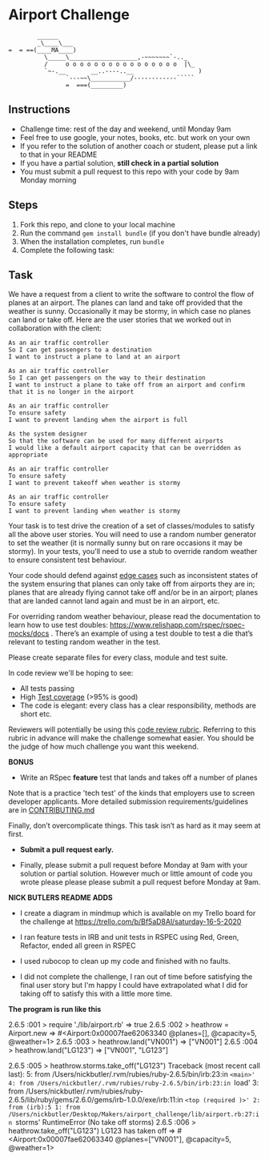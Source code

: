 Airport Challenge
=================

```
        ______
        _\____\___
=  = ==(____MA____)
          \_____\___________________,-~~~~~~~`-.._
          /     o o o o o o o o o o o o o o o o  |\_
          `~-.__       __..----..__                  )
                `---~~\___________/------------`````
                =  ===(_________)

```

Instructions
---------

* Challenge time: rest of the day and weekend, until Monday 9am
* Feel free to use google, your notes, books, etc. but work on your own
* If you refer to the solution of another coach or student, please put a link to that in your README
* If you have a partial solution, **still check in a partial solution**
* You must submit a pull request to this repo with your code by 9am Monday morning

Steps
-------

1. Fork this repo, and clone to your local machine
2. Run the command `gem install bundle` (if you don't have bundle already)
3. When the installation completes, run `bundle`
4. Complete the following task:

Task
-----

We have a request from a client to write the software to control the flow of planes at an airport. The planes can land and take off provided that the weather is sunny. Occasionally it may be stormy, in which case no planes can land or take off.  Here are the user stories that we worked out in collaboration with the client:

```
As an air traffic controller
So I can get passengers to a destination
I want to instruct a plane to land at an airport

As an air traffic controller
So I can get passengers on the way to their destination
I want to instruct a plane to take off from an airport and confirm that it is no longer in the airport

As an air traffic controller
To ensure safety
I want to prevent landing when the airport is full

As the system designer
So that the software can be used for many different airports
I would like a default airport capacity that can be overridden as appropriate

As an air traffic controller
To ensure safety
I want to prevent takeoff when weather is stormy

As an air traffic controller
To ensure safety
I want to prevent landing when weather is stormy
```

Your task is to test drive the creation of a set of classes/modules to satisfy all the above user stories. You will need to use a random number generator to set the weather (it is normally sunny but on rare occasions it may be stormy). In your tests, you'll need to use a stub to override random weather to ensure consistent test behaviour.

Your code should defend against [edge cases](http://programmers.stackexchange.com/questions/125587/what-are-the-difference-between-an-edge-case-a-corner-case-a-base-case-and-a-b) such as inconsistent states of the system ensuring that planes can only take off from airports they are in; planes that are already flying cannot take off and/or be in an airport; planes that are landed cannot land again and must be in an airport, etc.

For overriding random weather behaviour, please read the documentation to learn how to use test doubles: https://www.relishapp.com/rspec/rspec-mocks/docs . There’s an example of using a test double to test a die that’s relevant to testing random weather in the test.

Please create separate files for every class, module and test suite.

In code review we'll be hoping to see:

* All tests passing
* High [Test coverage](https://github.com/makersacademy/course/blob/master/pills/test_coverage.md) (>95% is good)
* The code is elegant: every class has a clear responsibility, methods are short etc.

Reviewers will potentially be using this [code review rubric](docs/review.md).  Referring to this rubric in advance will make the challenge somewhat easier.  You should be the judge of how much challenge you want this weekend.

**BONUS**

* Write an RSpec **feature** test that lands and takes off a number of planes

Note that is a practice 'tech test' of the kinds that employers use to screen developer applicants.  More detailed submission requirements/guidelines are in [CONTRIBUTING.md](CONTRIBUTING.md)

Finally, don’t overcomplicate things. This task isn’t as hard as it may seem at first.

* **Submit a pull request early.**

* Finally, please submit a pull request before Monday at 9am with your solution or partial solution.  However much or little amount of code you wrote please please please submit a pull request before Monday at 9am.

**NICK BUTLERS README ADDS**

* I create a diagram in mindmup which is available
on my Trello board for the challenge at https://trello.com/b/Bf5aD8Al/saturday-16-5-2020

* I ran feature tests in IRB and unit tests in RSPEC using Red, Green, Refactor, ended all green in RSPEC

* I used rubocop to clean up my code and finished with no faults.

* I did not complete the challenge, I ran out of time before satisfying the final user story
but I'm happy I could have extrapolated what I did for taking off to satisfy this with a little
more time.

**The program is run like this**

2.6.5 :001 > require './lib/airport.rb'
 => true
2.6.5 :002 > heathrow = Airport.new
 => #<Airport:0x00007fae62063340 @planes=[], @capacity=5, @weather=1>
2.6.5 :003 > heathrow.land("VN001")
 => ["VN001"]
2.6.5 :004 > heathrow.land("LG123")
 => ["VN001", "LG123"]

2.6.5 :005 > heathrow.storms.take_off("LG123")
Traceback (most recent call last):
        5: from /Users/nickbutler/.rvm/rubies/ruby-2.6.5/bin/irb:23:in `<main>'
        4: from /Users/nickbutler/.rvm/rubies/ruby-2.6.5/bin/irb:23:in `load'
        3: from /Users/nickbutler/.rvm/rubies/ruby-2.6.5/lib/ruby/gems/2.6.0/gems/irb-1.0.0/exe/irb:11:in `<top (required
)>'
        2: from (irb):5
        1: from /Users/nickbutler/Desktop/Makers/airport_challenge/lib/airport.rb:27:in `storms'
RuntimeError (No take off storms)
2.6.5 :006 > heathrow.take_off("LG123")
LG123 has taken off
 => #<Airport:0x00007fae62063340 @planes=["VN001"], @capacity=5, @weather=1>
